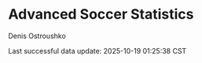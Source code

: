 # Advanced Soccer Statistics
Denis Ostroushko

<!-- gfm -->

Last successful data update: 2025-10-19 01:25:38 CST
